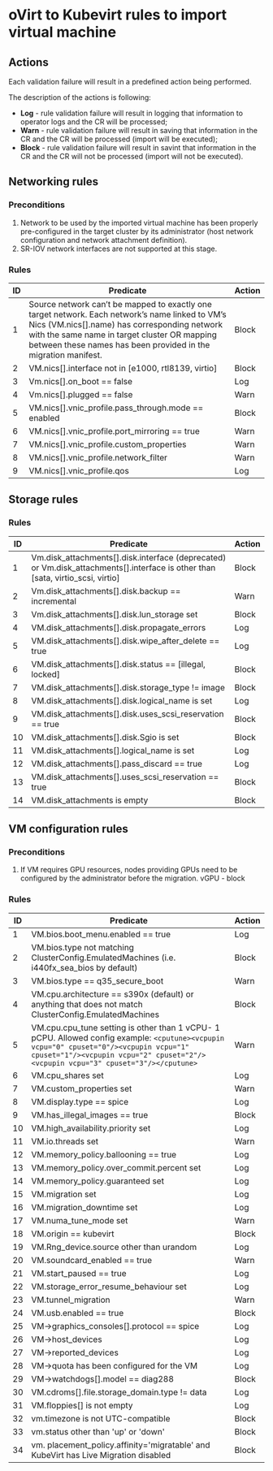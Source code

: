 # oVirt to Kubevirt rules to import virtual machine

## Actions

Each validation failure will result in a predefined action being performed.

The description of the actions is following:
* **Log** - rule validation failure will result in logging that information to operator logs and the CR will be processed;
* **Warn** - rule validation failure will result in saving that information in the CR and the CR will be processed (import will be executed);
* **Block** - rule validation failure will result in savint that information in the CR and the CR will not be processed (import will not be executed).

## Networking rules

### Preconditions

1. Network to be used by the imported virtual machine has been properly pre-configured in the target cluster by its administrator (host network configuration and network attachment definition).
2. SR-IOV network interfaces are not supported at this stage.

### Rules

ID | Predicate | Action
--- | --- | ---
1 | Source network can’t be mapped to exactly one target network. Each network’s name linked to VM’s Nics (VM.nics[].name) has corresponding network with the same name in target cluster OR mapping between these names has been provided in the migration manifest. | Block
2 | VM.nics[].interface not in [e1000, rtl8139, virtio] | Block
3 | Vm.nics[].on_boot == false | Log
4 | Vm.nics[].plugged == false | Warn
5 | VM.nics[].vnic_profile.pass_through.mode == enabled | Block
6 | VM.nics[].vnic_profile.port_mirroring == true | Warn
7 | VM.nics[].vnic_profile.custom_properties | Warn
8 | VM.nics[].vnic_profile.network_filter | Warn
9 | VM.nics[].vnic_profile.qos | Log

## Storage rules

### Rules

ID | Predicate | Action
--- | --- | ---
1 | Vm.disk_attachments[].disk.interface (deprecated) or Vm.disk_attachments[].interface is other than [sata, virtio_scsi, virtio] | Block
2 | Vm.disk_attachments[].disk.backup == incremental | Warn
3 | Vm.disk_attachments[].disk.lun_storage set | Block
4 | VM.disk_attachments[].disk.propagate_errors | Log
5 | VM.disk_attachments[].disk.wipe_after_delete == true | Log
6 | VM.disk_attachments[].disk.status == [illegal, locked] | Block
7 | VM.disk_attachments[].disk.storage_type != image | Block
8 | VM.disk_attachments[].disk.logical_name is set | Log
9 | VM.disk_attachments[].disk.uses_scsi_reservation == true | Block
10 | VM.disk_attachments[].disk.Sgio is set | Block
11 | VM.disk_attachments[].logical_name is set | Log
12 | VM.disk_attachments[].pass_discard == true | Log
13 | VM.disk_attachments[].uses_scsi_reservation == true | Block
14 | VM.disk_attachments is empty | Block

## VM configuration rules

### Preconditions

1. If VM requires GPU resources, nodes providing GPUs need to be configured by the administrator before the migration. vGPU - block

### Rules

ID | Predicate | Action
--- | --- | ---
1 | VM.bios.boot_menu.enabled == true | Log
2 | VM.bios.type not matching ClusterConfig.EmulatedMachines (i.e. i440fx_sea_bios by default) | Block
3 | VM.bios.type == q35_secure_boot | Warn
4 | VM.cpu.architecture == s390x (default) or anything that does not match ClusterConfig.EmulatedMachines | Block
5 | VM.cpu.cpu_tune setting is other than 1 vCPU- 1 pCPU. Allowed config example: ```<cputune><vcpupin vcpu="0" cpuset="0"/><vcpupin vcpu="1" cpuset="1"/><vcpupin vcpu="2" cpuset="2"/><vcpupin vcpu="3" cpuset="3"/></cputune>``` | Warn
6 | VM.cpu_shares set | Log
7 | VM.custom_properties set | Warn
8 | VM.display.type == spice | Log
9 | VM.has_illegal_images == true | Block
10 | VM.high_availability.priority set | Log
11 | VM.io.threads set | Warn
12 | VM.memory_policy.ballooning == true | Log
13 | VM.memory_policy.over_commit.percent set | Log
14 | VM.memory_policy.guaranteed set | Log
15 | VM.migration set | Log
16 | VM.migration_downtime set | Log
17 | VM.numa_tune_mode set | Warn
18 | VM.origin == kubevirt | Block
19 | VM.Rng_device.source other than urandom | Log
20 | VM.soundcard_enabled == true | Warn
21 | VM.start_paused == true | Log
22 | VM.storage_error_resume_behaviour set | Log
23 | VM.tunnel_migration | Warn
24 | VM.usb.enabled == true | Block
25 | VM->graphics_consoles[].protocol == spice | Log
26 | VM->host_devices | Log
27 | VM->reported_devices | Log
28 | VM->quota has been configured for the VM | Log
29 | VM->watchdogs[].model == diag288 | Block
30 | VM.cdroms[].file.storage_domain.type != data | Log
31 | VM.floppies[] is not empty | Log
32 | vm.timezone is not UTC-compatible | Block
33 | vm.status other than 'up' or 'down' | Block
34 | vm. placement_policy.affinity='migratable' and KubeVirt has Live Migration disabled | Block
